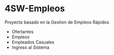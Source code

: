 # 4SW-Empleos
Proyecto basado en la Gestion de Empleos Rápidos
  * Ofertantes
  * Empleos
  * Empleados Casuales
  * Ingreso al Sistema
